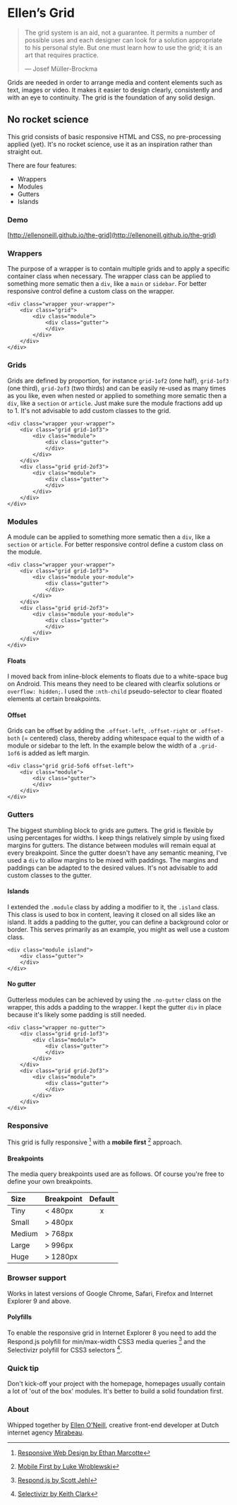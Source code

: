 # Ellen’s Grid

> The grid system is an aid, not a guarantee. It permits a number of possible uses and each designer can look for a solution appropriate to his personal style. But one must learn how to use the grid; it is an art that requires practice.
>
> — Josef Müller-Brockma

Grids are needed in order to arrange media and content elements such as text, images or video. It makes it easier to design clearly, consistently and with an eye to continuity. The grid is the foundation of any solid design.

## No rocket science
This grid consists of basic responsive HTML and CSS, no pre-processing applied (yet). It's no rocket science, use it as an inspiration rather than straight out.

There are four features:

- Wrappers
- Modules
- Gutters
- Islands

### Demo
[http://ellenoneill.github.io/the-grid](http://ellenoneill.github.io/the-grid)


### Wrappers
The purpose of a wrapper is to contain multiple grids and to apply a specific container class when necessary.
The wrapper class can be applied to something more sematic then a `div`, like a `main` or `sidebar`. For better responsive control define a custom class on the wrapper.

    <div class="wrapper your-wrapper">
    	<div class="grid">	
        	<div class="module">
            	<div class="gutter">
            	</div>
        	</div>
        </div>     
    </div>

### Grids
Grids are defined by proportion, for instance `grid-1of2` (one half), `grid-1of3` (one third), `grid-2of3` (two thirds) and can be easily re-used as many times as you like, even when nested or applied to something more sematic then a `div`, like a `section` or `article`. Just make sure the module fractions add up to 1. It's not advisable to add custom classes to the grid.

    <div class="wrapper your-wrapper">
    	<div class="grid grid-1of3">	
        	<div class="module">
            	<div class="gutter">
            	</div>
        	</div>
        </div>     
    	<div class="grid grid-2of3">	
        	<div class="module">
            	<div class="gutter">
            	</div>
        	</div>
        </div>     
    </div>

### Modules
A module can be applied to something more sematic then a `div`, like a `section` or `article`. For better responsive control define a custom class on the module.

    <div class="wrapper your-wrapper">
    	<div class="grid grid-1of3">	
        	<div class="module your-module">
            	<div class="gutter">
            	</div>
        	</div>
        </div>     
    	<div class="grid grid-2of3">	
        	<div class="module your-module">
            	<div class="gutter">
            	</div>
        	</div>
        </div>     
    </div>

#### Floats
I moved back from inline-block elements to floats due to a white-space bug on Android. This means they need to be cleared with clearfix solutions or `overflow: hidden;`. I used the `:nth-child` pseudo-selector to clear floated elements at certain breakpoints.

#### Offset
Grids can be offset by adding the `.offset-left`, `.offset-right` or `.offset-both` (= centered) class, thereby adding whitespace equal to the width of a module or sidebar to the left. In the example below the width of a `.grid-1of6` is added as left margin.

    <div class="grid grid-5of6 offset-left">
    	<div class="module">
        	<div class="gutter">
        	</div>
    	</div>
    </div>

### Gutters
The biggest stumbling block to grids are gutters. The grid is flexible by using percentages for widths. I keep things relatively simple by using fixed margins for gutters. The distance between modules will remain equal at every breakpoint. Since the gutter doesn't have any semantic meaning, I've used a `div` to allow margins to be mixed with paddings. The margins and paddings can be adapted to the desired values. It's not advisable to add custom classes to the gutter.

#### Islands
I extended the `.module` class by adding a modifier to it, the `.island` class. This class is used to box in content, leaving it closed on all sides like an island. It adds a padding to the gutter, you can define a background color or border. This serves primarily as an example, you might as well use a custom class.

    <div class="module island">
        <div class="gutter">
        </div>
    </div>

#### No gutter
Gutterless modules can be achieved by using the `.no-gutter` class on the wrapper, this adds a padding to the wrapper. I kept the gutter `div` in place because it's likely some padding is still needed.

    <div class="wrapper no-gutter">
    	<div class="grid grid-1of3">	
        	<div class="module">
            	<div class="gutter">
            	</div>
        	</div>
        </div>     
    	<div class="grid grid-2of3">	
        	<div class="module">
            	<div class="gutter">
            	</div>
        	</div>
        </div>     
    </div>

### Responsive
This grid is fully responsive [^2] with a __mobile first__ [^3] approach. 

[^2]: [Responsive Web Design by Ethan Marcotte](http://www.abookapart.com/products/responsive-web-design)  
[^3]: [Mobile First by Luke Wroblewski](http://www.abookapart.com/products/mobile-first)

#### Breakpoints
The media query breakpoints used are as follows. Of course you're free to define your own breakpoints.

Size   | Breakpoint | Default
:----- | :--------- | :-----:
Tiny   | < 480px    | x
Small  | > 480px    | 
Medium | > 768px    | 
Large  | > 996px    | 
Huge   | > 1280px   | 

### Browser support
Works in latest versions of Google Chrome, Safari, Firefox and Internet Explorer 9 and above.

#### Polyfills
To enable the responsive grid in Internet Explorer 8 you need to add the Respond.js polyfill for min/max-width CSS3 media queries [^4] and the Selectivizr polyfill for CSS3 selectors [^5].

[^4]: [Respond.js by Scott Jehl](https://github.com/scottjehl/Respond)  
[^5]: [Selectivizr by Keith Clark](http://selectivizr.com)

### Quick tip
Don't kick-off your project with the homepage, homepages usually contain a lot of 'out of the box' modules. It's better to build a solid foundation first.

### About
Whipped together by [Ellen O'Neill](http://twitter.com/eliun), creative front-end developer at Dutch internet agency [Mirabeau](http://www.mirabeau.nl).
